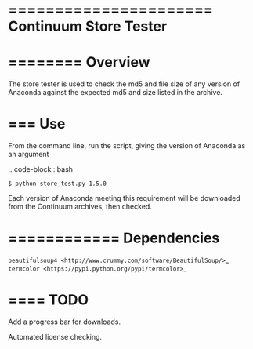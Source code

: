 ======================
Continuum Store Tester
======================

========
Overview
========
The store tester is used to check the md5 and file size of any version of Anaconda against the expected md5 and size listed in the archive.

===
Use
===

From the command line, run the script, giving the version of Anaconda as an argument

.. code-block:: bash

    $ python store_test.py 1.5.0

Each version of Anaconda meeting this requirement will be downloaded from the Continuum archives, then checked.

============
Dependencies
============

`beautifulsoup4 <http://www.crummy.com/software/BeautifulSoup/>`_
`termcolor <https://pypi.python.org/pypi/termcolor>`_

====
TODO
====

Add a progress bar for downloads.

Automated license checking.

